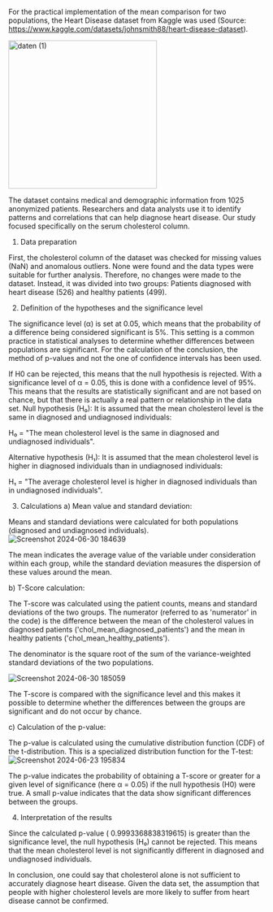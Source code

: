 For the practical implementation of the mean comparison for two populations, the Heart Disease dataset from Kaggle was used (Source: https://www.kaggle.com/datasets/johnsmith88/heart-disease-dataset).  

<img width="292" alt="daten (1)" src="https://github.com/user-attachments/assets/30f99669-87b5-4c18-865c-6ebd7646d6dd">

The dataset contains medical and demographic information from 1025 anonymized patients. Researchers and data analysts use it to identify patterns and correlations that can help diagnose heart disease. Our study focused specifically on the serum cholesterol column.

1. Data preparation

First, the cholesterol column of the dataset was checked for missing values (NaN) and anomalous outliers. None were found and the data types were suitable for further analysis. Therefore, no changes were made to the dataset. Instead, it was divided into two groups: Patients diagnosed with heart disease (526) and healthy patients (499).


2. Definition of the hypotheses and the significance level

The significance level (α) is set at 0.05, which means that the probability of a difference being considered significant is 5%. This setting is a common practice in statistical analyses to determine whether differences between populations are significant.
For the calculation of the conclusion, the method of p-values and not the one of confidence intervals has been used.

If H0 can be rejected, this means that the null hypothesis is rejected. With a significance level of α = 0.05, this is done with a confidence level of 95%. This means that the results are statistically significant and are not based on chance, but that there is actually a real pattern or relationship in the data set. 
Null hypothesis (H₀):
It is assumed that the mean cholesterol level is the same in diagnosed and undiagnosed individuals:

H₀ = "The mean cholesterol level is the same in diagnosed and undiagnosed individuals".

Alternative hypothesis (H₁):
It is assumed that the mean cholesterol level is higher in diagnosed individuals than in undiagnosed individuals:

H₁ = "The average cholesterol level is higher in diagnosed individuals than in undiagnosed individuals".

3. Calculations
a) Mean value and standard deviation:

Means and standard deviations were calculated for both populations (diagnosed and undiagnosed individuals). 
![Screenshot 2024-06-30 184639](https://github.com/user-attachments/assets/36f74972-9704-4c32-be5c-8247c1bbc73b)

The mean indicates the average value of the variable under consideration within each group, while the standard deviation measures the dispersion of these values around the mean.

b) T-Score calculation: 

The T-score was calculated using the patient counts, means and standard deviations of the two groups. The numerator (referred to as 'numerator' in the code) is the difference between the mean of the cholesterol values in diagnosed patients ('chol_mean_diagnosed_patients') and the mean in healthy patients ('chol_mean_healthy_patients').

The denominator is the square root of the sum of the variance-weighted standard deviations of the two populations.

![Screenshot 2024-06-30 185059](https://github.com/user-attachments/assets/6b174f25-5a4c-4b85-a7b4-435942017ef0)


The T-score is compared with the significance level and this makes it possible to determine whether the differences between the groups are significant and do not occur by chance.


c) Calculation of the p-value:

The p-value is calculated using the cumulative distribution function (CDF) of the t-distribution. This is a specialized distribution function for the T-test:
![Screenshot 2024-06-23 195834](https://github.com/user-attachments/assets/92203879-909f-4f66-824e-85d4b7e20eb9)

The p-value indicates the probability of obtaining a T-score or greater for a given level of significance (here α = 0.05) if the null hypothesis (H0) were true. A small p-value indicates that the data show significant differences between the groups.

4. Interpretation of the results

Since the calculated p-value ( 0.9993368838319615) is greater than the significance level, the null hypothesis (H₀) cannot be rejected. This means that the mean cholesterol level is not significantly different in diagnosed and undiagnosed individuals.

In conclusion, one could say that cholesterol alone is not sufficient to accurately diagnose heart disease. Given the data set, the assumption that people with higher cholesterol levels are more likely to suffer from heart disease cannot be confirmed.

